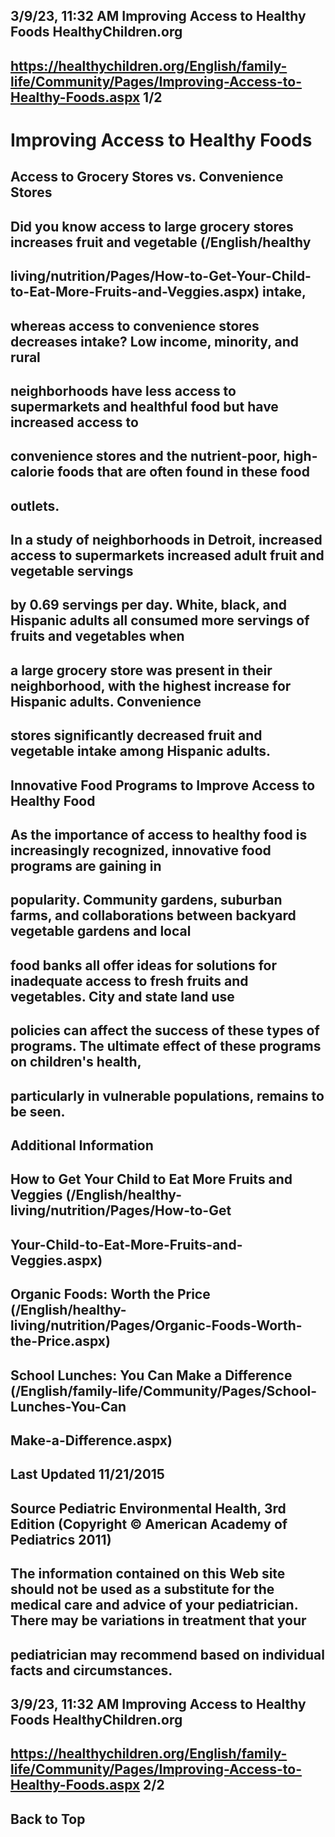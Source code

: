 ## 3/9/23, 11:32 AM Improving Access to Healthy Foods HealthyChildren.org 

## https://healthychildren.org/English/family-life/Community/Pages/Improving-Access-to-Healthy-Foods.aspx 1/2 

# Improving Access to Healthy Foods 

## Access to Grocery Stores vs. Convenience Stores 

## Did you know access to large grocery stores increases fruit and vegetable (/English/healthy

## living/nutrition/Pages/How-to-Get-Your-Child-to-Eat-More-Fruits-and-Veggies.aspx) intake, 

## whereas access to convenience stores decreases intake? Low income, minority, and rural 

## neighborhoods have less access to supermarkets and healthful food but have increased access to 

## convenience stores and the nutrient-poor, high-calorie foods that are often found in these food 

## outlets. 

## In a study of neighborhoods in Detroit, increased access to supermarkets increased adult fruit and vegetable servings 

## by 0.69 servings per day. White, black, and Hispanic adults all consumed more servings of fruits and vegetables when 

## a large grocery store was present in their neighborhood, with the highest increase for Hispanic adults. Convenience 

## stores significantly decreased fruit and vegetable intake among Hispanic adults. 

## Innovative Food Programs to Improve Access to Healthy Food 

## As the importance of access to healthy food is increasingly recognized, innovative food programs are gaining in 

## popularity. Community gardens, suburban farms, and collaborations between backyard vegetable gardens and local 

## food banks all offer ideas for solutions for inadequate access to fresh fruits and vegetables. City and state land use 

## policies can affect the success of these types of programs. The ultimate effect of these programs on children's health, 

## particularly in vulnerable populations, remains to be seen. 

## Additional Information 

## How to Get Your Child to Eat More Fruits and Veggies (/English/healthy-living/nutrition/Pages/How-to-Get

## Your-Child-to-Eat-More-Fruits-and-Veggies.aspx) 

## Organic Foods: Worth the Price (/English/healthy-living/nutrition/Pages/Organic-Foods-Worth-the-Price.aspx) 

## School Lunches: You Can Make a Difference (/English/family-life/Community/Pages/School-Lunches-You-Can

## Make-a-Difference.aspx) 

## Last Updated 11/21/2015 

## Source Pediatric Environmental Health, 3rd Edition (Copyright © American Academy of Pediatrics 2011) 

## The information contained on this Web site should not be used as a substitute for the medical care and advice of your pediatrician. There may be variations in treatment that your 

## pediatrician may recommend based on individual facts and circumstances. 


## 3/9/23, 11:32 AM Improving Access to Healthy Foods HealthyChildren.org 

## https://healthychildren.org/English/family-life/Community/Pages/Improving-Access-to-Healthy-Foods.aspx 2/2 

## Back to Top 


